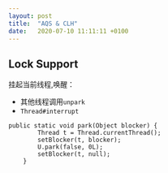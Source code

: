 ```yaml
---
layout: post
title:  "AQS & CLH"
date:   2020-07-10 11:11:11 +0100
---
```


## Lock Support


挂起当前线程,唤醒：
* 其他线程调用`unpark`
* `Thread#interrupt`
```
public static void park(Object blocker) {
        Thread t = Thread.currentThread();
        setBlocker(t, blocker);
        U.park(false, 0L);
        setBlocker(t, null);
    }
```

